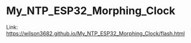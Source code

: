 # My_NTP_ESP32_Morphing_Clock
Link: https://wilson3682.github.io/My_NTP_ESP32_Morphing_Clock/flash.html
